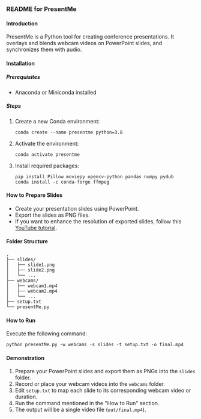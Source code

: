 ### README for PresentMe

#### Introduction
PresentMe is a Python tool for creating conference presentations. It overlays and blends webcam videos on PowerPoint slides, and synchronizes them with audio.

#### Installation

##### Prerequisites
- Anaconda or Miniconda installed

##### Steps
1. Create a new Conda environment:
    ```
    conda create --name presentme python=3.8
    ```
2. Activate the environment:
    ```
    conda activate presentme
    ```
3. Install required packages:
    ```
    pip install Pillow moviepy opencv-python pandas numpy pydub
    conda install -c conda-forge ffmpeg
    ```

#### How to Prepare Slides
- Create your presentation slides using PowerPoint.
- Export the slides as PNG files.
- If you want to enhance the resolution of exported slides, follow this [YouTube tutorial](https://www.youtube.com/watch?v=8gG3nDrGoTk).

#### Folder Structure
```
.
├── slides/
│   ├── slide1.png
│   ├── slide2.png
│   └── ...
├── webcams/
│   ├── webcam1.mp4
│   ├── webcam2.mp4
│   └── ...
├── setup.txt
└── presentMe.py
```

#### How to Run
Execute the following command:
```
python presentMe.py -w webcams -s slides -t setup.txt -o final.mp4 
```

#### Demonstration
1. Prepare your PowerPoint slides and export them as PNGs into the `slides` folder.
2. Record or place your webcam videos into the `webcams` folder.
3. Edit `setup.txt` to map each slide to its corresponding webcam video or duration.
4. Run the command mentioned in the "How to Run" section.
5. The output will be a single video file (`out/final.mp4`).
